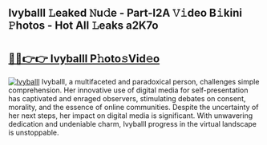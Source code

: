 ## Ivyballl 𝙻eaked 𝙽u𝚍e - Part-I2A 𝚅𝚒deo B𝚒kini 𝙿hotos - Hot All 𝙻eaks a2K7o

# <h2><a href="http://ld0s6hz.urlbe.top/?page=Ivyballl">🔗🔗👉👉 Ivyballl P𝚑oto𝚜Vid𝚎o</a></h2>

[![Ivyballl](https://i.imgur.com/eBuTRDB.gif)](http://ld0s6hz.urlbe.top/?page=Ivyballl)
Ivyballl, a multifaceted and paradoxical person, challenges simple comprehension. Her innovative use of digital media for self-presentation has captivated and enraged observers, stimulating debates on consent, morality, and the essence of online communities. Despite the uncertainty of her next steps, her impact on digital media is significant. With unwavering dedication and undeniable charm, Ivyballl progress in the virtual landscape is unstoppable.
